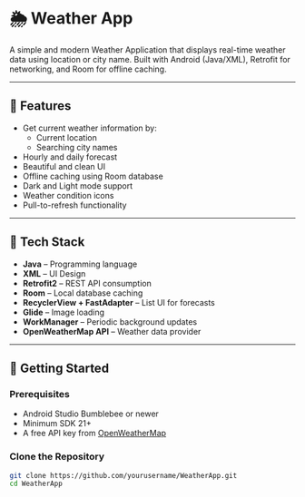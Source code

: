 # 🌦️ Weather App

A simple and modern Weather Application that displays real-time weather data using location or city name.
Built with Android (Java/XML), Retrofit for networking, and Room for offline caching.

---

## 📱 Features

- Get current weather information by:
  - Current location
  - Searching city names
- Hourly and daily forecast
- Beautiful and clean UI
- Offline caching using Room database
- Dark and Light mode support
- Weather condition icons
- Pull-to-refresh functionality

---

## 🧰 Tech Stack

- **Java** – Programming language
- **XML** – UI Design
- **Retrofit2** – REST API consumption
- **Room** – Local database caching
- **RecyclerView + FastAdapter** – List UI for forecasts
- **Glide** – Image loading
- **WorkManager** – Periodic background updates
- **OpenWeatherMap API** – Weather data provider

---

## 🚀 Getting Started

### Prerequisites

- Android Studio Bumblebee or newer
- Minimum SDK 21+
- A free API key from [OpenWeatherMap](https://openweathermap.org/api)

### Clone the Repository

```bash
git clone https://github.com/yourusername/WeatherApp.git
cd WeatherApp

